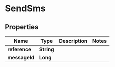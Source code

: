 
# SendSms

## Properties
Name | Type | Description | Notes
------------ | ------------- | ------------- | -------------
**reference** | **String** |  | 
**messageId** | **Long** |  | 



